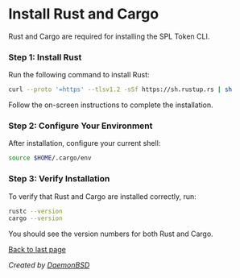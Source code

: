 # Install Rust and Cargo

Rust and Cargo are required for installing the SPL Token CLI.

### Step 1: Install Rust

Run the following command to install Rust:

```bash
curl --proto '=https' --tlsv1.2 -sSf https://sh.rustup.rs | sh
```

Follow the on-screen instructions to complete the installation.

### Step 2: Configure Your Environment

After installation, configure your current shell:

```bash
source $HOME/.cargo/env
```

### Step 3: Verify Installation

To verify that Rust and Cargo are installed correctly, run:

```bash
rustc --version
cargo --version
```

You should see the version numbers for both Rust and Cargo.

[Back to last page](../README.md)

_Created by [DaemonBSD](https://x.com/DaemonB2D)_
